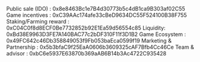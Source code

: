Public sale (IDO) : 0x8e8463Bc1e7B4d30773b5c4dB1ca9B303af02C55
Game incentives : 0xC39AAc174afe33cBeD9634DC55F524100B38F755 
Staking/Farming reward : 0xC04C0f8d8ECF0Be7732852b92E1Ea59d56554c85
Liquidity: 0xBd38E9963D3FE7A140BAC77c2bDF310F11f3D1B2
Game Ecosystem :  0x49FC642c46Db358849053f9Fb053baEca0599f19
Marketing & Partnership : 0x5b3bfaC9f25EaA0606b3609325cAF7Bfb4Cc46Ce
Team & advisor : 0xbC6e5937E63870b369aAB6B14b3Ac4722C935428